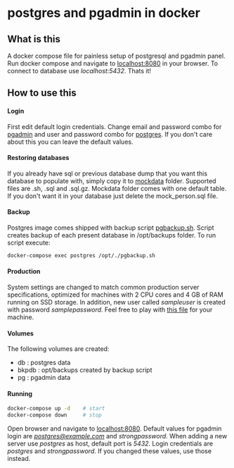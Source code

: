 # postgres and pgadmin in docker

## What is this

A docker compose file for painless setup of postgresql and pgadmin panel. Run docker compose and navigate to [localhost:8080](http://localhost:8080) in your browser. To connect to database use *localhost:5432*. Thats it!

## How to use this

#### Login

First edit default login credentials. Change email and password combo for [pgadmin](pgadmin.env) and user and password combo for [postgres](postgres.env). If you don't care about this you can leave the default values.

#### Restoring databases

If you already have sql or previous database dump that you want this database to populate with, simply copy it to [mockdata](postgres/mockdata/) folder. Supported files are .sh, .sql and .sql.gz. Mockdata folder comes with one default table. If you don't want it in your database just delete the mock_person.sql file.

#### Backup

Postgres image comes shipped with backup script [pgbackup.sh](postgres/pgbackup.sh). Script creates backup of each present database in /opt/backups folder.
To run script execute:
```bash
docker-compose exec postgres /opt/./pgbackup.sh
```

#### Production

System settings are changed to match common production server specifications, optimized for machines with 2 CPU cores and 4 GB of RAM running on SSD storage. In addition, new user called *sampleuser* is created with password *samplepassword*. Feel free to play with [this file](postgres/initdb.sh) for your machine.

#### Volumes

The following volumes are created:
 - db : postgres data
 - bkpdb : opt/backups created by backup script
 - pg : pgadmin data

#### Running

```bash
docker-compose up -d    # start
docker-compose down     # stop
```

Open browser and navigate to [localhost:8080](http://localhost:8080). Default values for pgadmin login are *postgres@example.com* and *strongpassword*. When adding a new server use *postgres* as host, default port is *5432*. Login credentials are *postgres* and *strongpassword*. If you changed these values, use those instead.
